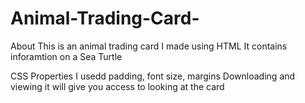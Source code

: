 # Animal-Trading-Card-

About
This is an animal trading card I made using HTML
It contains inforamtion on a Sea Turtle


CSS Properties
I usedd padding, font size, margins
Downloading and viewing it will give you access to looking at the card
